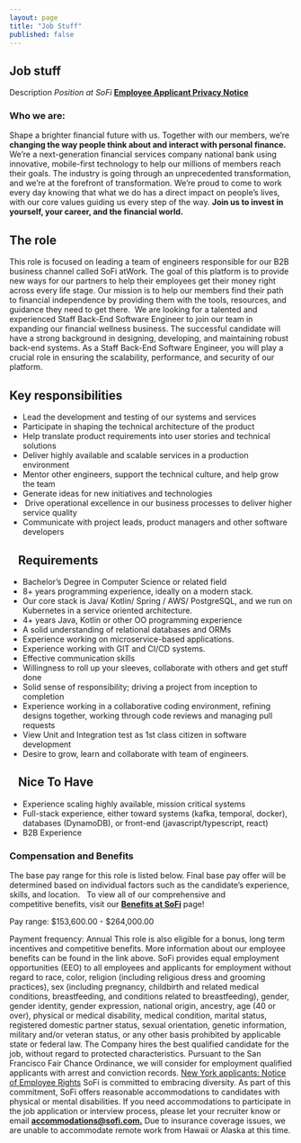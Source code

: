 ```yaml
---
layout: page
title: "Job Stuff"
published: false
---
```


## Job stuff

Description
*Position at SoFi*
**[Employee Applicant Privacy Notice](https://www.sofi.com/sofi-employee-applicant-privacy-notice/)**

### **Who we are:**
Shape a brighter financial future with us.
Together with our members, we’re
**changing the way people think about and interact with personal finance.**
We’re a 
next-generation financial services company
national bank 
using innovative, 
mobile-first technology to help our millions of members reach their goals.
The industry is going through an unprecedented transformation, and 
we’re at the forefront of transformation.
We’re proud to come to work every day knowing that what we do has a direct impact on people’s lives, with our core values guiding us every step of the way. **Join us to invest in yourself, your career, and the financial world.**

## The role
This role is focused on leading a team of engineers responsible for our B2B business channel called SoFi atWork. The goal of this platform is to provide new ways for our partners to help their employees get their money right across every life stage. Our mission is to help our members find their path to financial independence by providing them with the tools, resources, and guidance they need to get there. 
We are looking for a talented and experienced Staff Back-End Software Engineer to join our team in expanding our financial wellness business. The successful candidate will have a strong background in designing, developing, and maintaining robust back-end systems. As a Staff Back-End Software Engineer, you will play a crucial role in ensuring the scalability, performance, and security of our platform.

## Key responsibilities
* Lead the development and testing of our systems and services
* Participate in shaping the technical architecture of the product
* Help translate product requirements into user stories and technical solutions
* Deliver highly available and scalable services in a production environment
* Mentor other engineers, support the technical culture, and help grow the team
* Generate ideas for new initiatives and technologies
*  Drive operational excellence in our business processes to deliver higher service quality
* Communicate with project leads, product managers and other software developers

## ⠀Requirements
* Bachelor’s Degree in Computer Science or related field
* 8+ years programming experience, ideally on a modern stack.
* Our core stack is Java/ Kotlin/ Spring / AWS/ PostgreSQL, and we run on Kubernetes in a service oriented architecture.
* 4+ years Java, Kotlin or other OO programming experience 
* A solid understanding of relational databases and ORMs
* Experience working on microservice-based applications.
* Experience working with GIT and CI/CD systems.
* Effective communication skills
* Willingness to roll up your sleeves, collaborate with others and get stuff done
* Solid sense of responsibility; driving a project from inception to completion
* Experience working in a collaborative coding environment, refining designs together, working through code reviews and managing pull requests
* View Unit and Integration test as 1st class citizen in software development
* Desire to grow, learn and collaborate with team of engineers.
## ⠀Nice To Have
* Experience scaling highly available, mission critical systems
* Full-stack experience, either toward systems (kafka, temporal, docker), databases (DynamoDB), or front-end (javascript/typescript, react)
* B2B Experience

### **Compensation and Benefits**

The base pay range for this role is listed below. Final base pay offer will be determined based on individual factors such as the candidate’s experience, skills, and location.  
To view all of our comprehensive and competitive benefits, visit our **[Benefits at SoFi](https://sofietyinfo.sofi.com/sofi-benefits)** page!

Pay range: $153,600.00 - $264,000.00

Payment frequency: Annual
This role is also eligible for a bonus, long term incentives and competitive benefits. More information about our employee benefits can be found in the link above.
SoFi provides equal employment opportunities (EEO) to all employees and applicants for employment without regard to race, color, religion (including religious dress and grooming practices), sex (including pregnancy, childbirth and related medical conditions, breastfeeding, and conditions related to breastfeeding), gender, gender identity, gender expression, national origin, ancestry, age (40 or over), physical or medical disability, medical condition, marital status, registered domestic partner status, sexual orientation, genetic information, military and/or veteran status, or any other basis prohibited by applicable state or federal law.
The Company hires the best qualified candidate for the job, without regard to protected characteristics.
Pursuant to the San Francisco Fair Chance Ordinance, we will consider for employment qualified applicants with arrest and conviction records.
[New York applicants: Notice of Employee Rights](https://dol.ny.gov/system/files/documents/2022/02/ls740_1.pdf)
SoFi is committed to embracing diversity. As part of this commitment, SoFi offers reasonable accommodations to candidates with physical or mental disabilities. If you need accommodations to participate in the job application or interview process, please let your recruiter know or email **[accommodations@sofi.com.](mailto:accommodations@sofi.com)**
Due to insurance coverage issues, we are unable to accommodate remote work from Hawaii or Alaska at this time.
